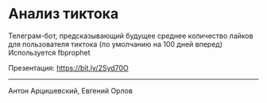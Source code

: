 # Анализ тиктока
Телеграм-бот, предсказывающий будущее среднее количество лайков для пользователя тиктока (по умолчанию на 100 дней вперед)
Используется fbprophet

Презентация: https://bit.ly/2Syd70O

---
Антон Арцишевский, Евгений Орлов
